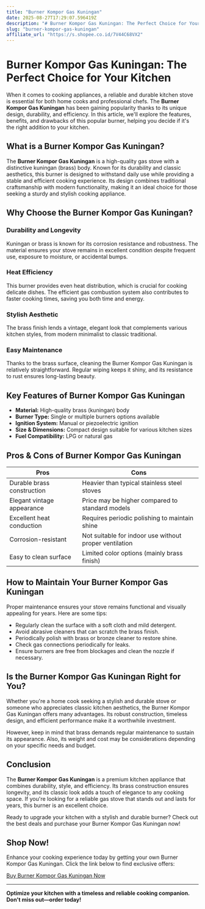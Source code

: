 ```yaml
---
title: "Burner Kompor Gas Kuningan"
date: 2025-08-27T17:29:07.596419Z
description: "# Burner Kompor Gas Kuningan: The Perfect Choice for Your Kitchen..."
slug: "burner-kompor-gas-kuningan"
affiliate_url: "https://s.shopee.co.id/7V44C68VX2"
---
```

# Burner Kompor Gas Kuningan: The Perfect Choice for Your Kitchen

When it comes to cooking appliances, a reliable and durable kitchen stove is essential for both home cooks and professional chefs. The **Burner Kompor Gas Kuningan** has been gaining popularity thanks to its unique design, durability, and efficiency. In this article, we'll explore the features, benefits, and drawbacks of this popular burner, helping you decide if it's the right addition to your kitchen.

## What is a Burner Kompor Gas Kuningan?

The **Burner Kompor Gas Kuningan** is a high-quality gas stove with a distinctive kuningan (brass) body. Known for its durability and classic aesthetics, this burner is designed to withstand daily use while providing a stable and efficient cooking experience. Its design combines traditional craftsmanship with modern functionality, making it an ideal choice for those seeking a sturdy and stylish cooking appliance.

## Why Choose the Burner Kompor Gas Kuningan?

### Durability and Longevity

Kuningan or brass is known for its corrosion resistance and robustness. The material ensures your stove remains in excellent condition despite frequent use, exposure to moisture, or accidental bumps.

### Heat Efficiency

This burner provides even heat distribution, which is crucial for cooking delicate dishes. The efficient gas combustion system also contributes to faster cooking times, saving you both time and energy.

### Stylish Aesthetic

The brass finish lends a vintage, elegant look that complements various kitchen styles, from modern minimalist to classic traditional.

### Easy Maintenance

Thanks to the brass surface, cleaning the Burner Kompor Gas Kuningan is relatively straightforward. Regular wiping keeps it shiny, and its resistance to rust ensures long-lasting beauty.

## Key Features of Burner Kompor Gas Kuningan

- **Material:** High-quality brass (kuningan) body
- **Burner Type:** Single or multiple burners options available
- **Ignition System:** Manual or piezoelectric ignition
- **Size & Dimensions:** Compact design suitable for various kitchen sizes
- **Fuel Compatibility:** LPG or natural gas

## Pros & Cons of Burner Kompor Gas Kuningan

| **Pros** | **Cons** |
|------------------------------|------------------------------|
| Durable brass construction | Heavier than typical stainless steel stoves |
| Elegant vintage appearance | Price may be higher compared to standard models |
| Excellent heat conduction | Requires periodic polishing to maintain shine |
| Corrosion-resistant | Not suitable for indoor use without proper ventilation |
| Easy to clean surface | Limited color options (mainly brass finish) |

## How to Maintain Your Burner Kompor Gas Kuningan

Proper maintenance ensures your stove remains functional and visually appealing for years. Here are some tips:

- Regularly clean the surface with a soft cloth and mild detergent.
- Avoid abrasive cleaners that can scratch the brass finish.
- Periodically polish with brass or bronze cleaner to restore shine.
- Check gas connections periodically for leaks.
- Ensure burners are free from blockages and clean the nozzle if necessary.

## Is the Burner Kompor Gas Kuningan Right for You?

Whether you're a home cook seeking a stylish and durable stove or someone who appreciates classic kitchen aesthetics, the Burner Kompor Gas Kuningan offers many advantages. Its robust construction, timeless design, and efficient performance make it a worthwhile investment.

However, keep in mind that brass demands regular maintenance to sustain its appearance. Also, its weight and cost may be considerations depending on your specific needs and budget.

## Conclusion

The **Burner Kompor Gas Kuningan** is a premium kitchen appliance that combines durability, style, and efficiency. Its brass construction ensures longevity, and its classic look adds a touch of elegance to any cooking space. If you're looking for a reliable gas stove that stands out and lasts for years, this burner is an excellent choice.

Ready to upgrade your kitchen with a stylish and durable burner? Check out the best deals and purchase your Burner Kompor Gas Kuningan now!

## Shop Now!

Enhance your cooking experience today by getting your own Burner Kompor Gas Kuningan. Click the link below to find exclusive offers:

[Buy Burner Kompor Gas Kuningan Now](https://s.shopee.co.id/7V44C68VX2)

---

**Optimize your kitchen with a timeless and reliable cooking companion. Don't miss out—order today!**